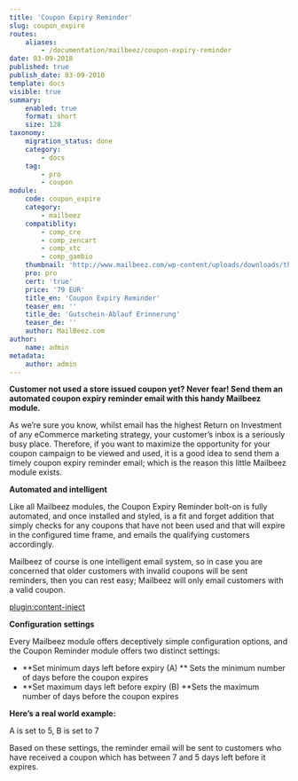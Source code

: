 ```yaml
---
title: 'Coupon Expiry Reminder'
slug: coupon_expire
routes:
    aliases:
        - /documentation/mailbeez/coupon-expiry-reminder
date: 03-09-2010
published: true
publish_date: 03-09-2010
template: docs
visible: true
summary:
    enabled: true
    format: short
    size: 128
taxonomy:
    migration_status: done
    category:
        - docs
    tag:
        - pro
        - coupon
module:
    code: coupon_expire
    category:
        - mailbeez
    compatiblity:
        - comp_cre
        - comp_zencart
        - comp_xtc
        - comp_gambio
    thumbnail: 'http://www.mailbeez.com/wp-content/uploads/downloads/thumbnails/2011/10/coupon_32.png'
    pro: pro
    cert: 'true'
    price: '79 EUR'
    title_en: 'Coupon Expiry Reminder'
    teaser_en: ''
    title_de: 'Gutschein-Ablauf Erinnerung'
    teaser_de: ''
    author: MailBeez.com
author:
    name: admin
metadata:
    author: admin
---
```


**Customer not used a store issued coupon yet? Never fear! Send them an automated coupon expiry reminder email with this handy Mailbeez module.**

As we’re sure you know, whilst email has the highest Return on Investment of any eCommerce marketing strategy, your customer’s inbox is a seriously busy place. Therefore, if you want to maximize the opportunity for your coupon campaign to be viewed and used, it is a good idea to send them a timely coupon expiry reminder email; which is the reason this little Mailbeez module exists.

**Automated and intelligent**

Like all Mailbeez modules, the Coupon Expiry Reminder bolt-on is fully automated, and once installed and styled, is a fit and forget addition that simply checks for any coupons that have not been used and that will expire in the configured time frame, and emails the qualifying customers accordingly.

Mailbeez of course is one intelligent email system, so in case you are concerned that older customers with invalid coupons will be sent reminders, then you can rest easy; Mailbeez will only email customers with a valid coupon.

[plugin:content-inject](/content_blocks/pro_responsive_template)


**Configuration settings**

Every Mailbeez module offers deceptively simple configuration options, and the Coupon Reminder module offers two distinct settings:

- **Set minimum days left before expiry (A) ** Sets the minimum number of days before the coupon expires
- **Set maximum days left before expiry (B) **Sets the maximum number of days before the coupon expires

**Here’s a real world example:**

A is set to 5, B is set to 7

Based on these settings, the reminder email will be sent to customers who have received a coupon which has between 7 and 5 days left before it expires.
